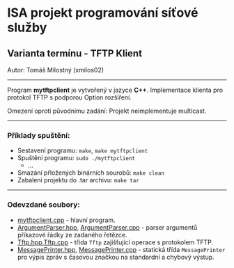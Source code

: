 # ISA projekt programování síťové služby
## Varianta termínu - TFTP Klient

Autor: Tomáš Milostný (xmilos02)

---

Program **mytftpclient** je vytvořený v jazyce **C++**.
Implementace klienta pro protokol TFTP s podporou Option rozšíření.

Omezení oproti původnímu zadání: Projekt neimplementuje multicast.

---

### Příklady spuštění:

- Sestavení programu: ``make``, ``make mytftpclient``
- Spuštění programu: ``sudo ./mytftpclient``
    - ...
- Smazání přložených binárních sourobů: ``make clean``
- Zabalení projektu do .tar archivu: ``make tar``

---

### Odevzdané soubory:

* [mytftpclient.cpp](mytftpclient.cpp) - hlavní program.
* [ArgumentParser.hpp](ArgumentParser.hpp), [ArgumentParser.cpp](ArgumentParser.cpp) - parser argumentů příkazové řádky ze zadaného řetězce.
* [Tftp.hpp](Tftp.hpp),[Tftp.cpp](Tftp.cpp) - třída ``Tftp`` zajišťující operace s protokolem TFTP.
* [MessagePrinter.hpp](MessagePrinter.hpp), [MessagePrinter.cpp](MessagePrinter.cpp) - statická třída ``MessagePrinter`` pro výpis zpráv s časovou značkou na standardní a chybový výstup.

